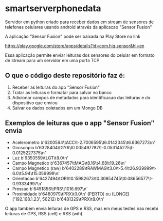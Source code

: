 # smartserverphonedata
Servidor em python criado para receber dados em stream de sensores de telefones celulares usando android através da aplicacao "Sensor Fusion"

A aplicação "Sensor Fusion" pode ser baixada na Play Store no link 

https://play.google.com/store/apps/details?id=com.hiq.sensor&hl=en

Essa aplicação permite enviar leituras dos sensores do celular em formato de stream para um servidor em uma porta TCP

## O que o código deste repositório faz é:
1. Receber as leituras do app "Sensor Fusion"
2. Tratar as leituras e formatar para salvar no banco
3. Adicionar campos de metadados para identificacao das leituras e do dispositivo que enviou
4. Salvar os dados coletados em um Mongo DB

## Exemplos de leituras que o app "Sensor Fusion" envia

- Acelerometro b'6200564\tACC\t-2.7006595\t6.0142345\t6.6367273\n'
- Giroscopio  b'6328404\tGYR\t0.005497787\t-0.053145275\t-0.0125227375\n'
- Luz  b'6350559\tLGT\t8.0\n'
- Campo Magnetico b'6367457\tMAG\t8.16\t4.68\t19.26\n'
- Campo Magnetico (raw)  b'6402289\tRAWMAG\t3.0\t-5.4\t26.939999\t-6.0\t5.94\t15.059999\n'
- Orientacao  b'6427494\tORI\t0.15982673\t0.30954745\t0.08656577\t-0.93334997\n'
- Pressao  b'6451856\tPRS\t1016.697\n'
- Proximidade  b'6480979\tPRX\t0.0\n' (PERTO) ou (LONGE) ('192.168.1.23', 56212) b'6481329\tPRX\t8.0\n'


O app também envia leituras de GPS e RSS, mas em meus testes nao recebi leituras de GPS, RSS (cell) e RSS (wifi).
